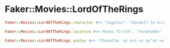 # Faker::Movies::LordOfTheRings

```ruby
Faker::Movies::LordOfTheRings.character #=> "Legolas", "Gandalf le Gris"

Faker::Movies::LordOfTheRings.location #=> Minas Tirith", "Fondcombe"

Faker::Movies::LordOfTheRings.quotes #=> "Chouette… où est-ce qu’on va ?", "Vous ne passerez pas !"
```
